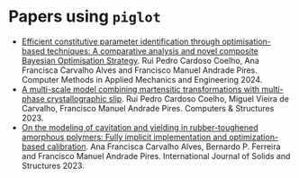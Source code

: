 # Papers using `piglot`

- [Efficient constitutive parameter identification through optimisation-based techniques: A comparative analysis and novel composite Bayesian Optimisation Strategy](https://doi.org/10.1016/j.cma.2024.117039). Rui Pedro Cardoso Coelho, Ana Francisca Carvalho Alves and Francisco Manuel Andrade Pires. Computer Methods in Applied Mechanics and Engineering 2024.
- [A multi-scale model combining martensitic transformations with multi-phase crystallographic slip](https://doi.org/10.1016/j.compstruc.2023.107174). Rui Pedro Cardoso Coelho, Miguel Vieira de Carvalho, Francisco Manuel Andrade Pires. Computers & Structures 2023.
- [On the modeling of cavitation and yielding in rubber-toughened amorphous polymers: Fully implicit implementation and optimization-based calibration](https://doi.org/10.1016/j.ijsolstr.2023.112488). Ana Francisca Carvalho Alves, Bernardo P. Ferreira and Francisco Manuel Andrade Pires. International Journal of Solids and Structures 2023.
